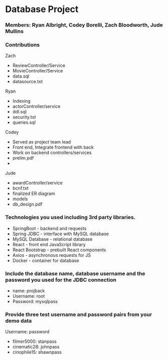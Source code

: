 # Database Project

### Members: Ryan Albright, Codey Borelli, Zach Bloodworth, Jude Mullins
### Contributions
Zach
- ReviewController/Service
- MovieController/Service
- data.sql
- datasource.txt

Ryan
- Indexing
- actorController/service
- ddl.sql
- security.txt
- queries.sql

Codey
- Served as project team lead
- Front end, Integrate frontend with back
- Work on backend controllers/services
- prelim.pdf
- 
Jude
- awardController/service
- bcnf.txt
- finalized ER diagram
- models
- db_design.pdf


### Technologies you used including 3rd party libraries.
- SpringBoot - backend and requests
- Spring JDBC - interface with MySQL database
- MySQL Database - relational database
- React - front end JavaScript library
- React Bootstrap - prebuilt React components
- Axios - asynchronous requests for JS
- Docker - container for database
  

### Include the database name, database username and the password you used for the JDBC connection

- name: projback
- Username: root
- Password: mysqlpass

### Provide three test username and password pairs from your demo data
 
Username: password
- filmer5000: stanpass
- cinematic28: johnpass
- cinophile15: shawnpass
